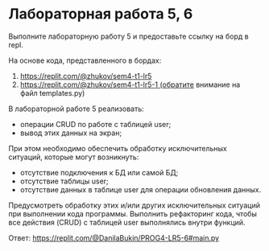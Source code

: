 # Лабораторная работа 5, 6
Выполните лабораторную работу 5 и предоставьте ссылку на борд в repl.

На основе кода, представленного в бордах: 
1. https://replit.com/@zhukov/sem4-t1-lr5
2. https://replit.com/@zhukov/sem4-t1-lr5-1 (обратите внимание на файл templates.py)
    
В лабораторной работе 5 реализовать: 
* операции CRUD по работе с таблицей user;
* вывод этих данных на экран;

При этом необходимо обеспечить обработку исключительных ситуаций, которые могут возникнуть:
* отсутствие подключения к БД или самой БД;
* отсутствие таблицы user;
* отсутствие данных в таблице user для операции обновления данных.

Предусмотреть обработку этих и/или других исключительных ситуаций при выполнении кода программы. Выполнить рефакторинг кода, чтобы все действия (CRUD) с таблицей user выполнялись внутри функций. 

Ответ: https://replit.com/@DanilaBukin/PROG4-LR5-6#main.py
